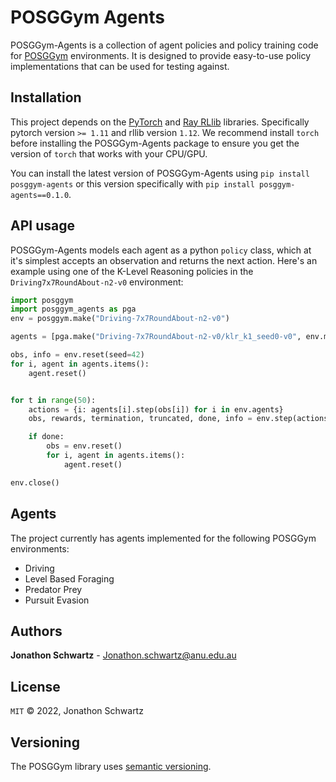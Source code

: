 # POSGGym Agents

POSGGym-Agents is a collection of agent policies and policy training code for [POSGGym](https://github.com/RDLLab/posggym) environments. It is designed to provide easy-to-use policy implementations that can be used for testing against.

## Installation

This project depends on the [PyTorch](https://pytorch.org/) and [Ray RLlib](https://docs.ray.io/en/releases-1.12.0/rllib/index.html) libraries. Specifically pytorch version `>= 1.11` and rllib version `1.12`. We recommend install `torch` before installing the POSGGym-Agents package to ensure you get the version of `torch` that works with your CPU/GPU.

You can install the latest version of POSGGym-Agents using `pip install posggym-agents` or this version specifically with `pip install posggym-agents==0.1.0`.

## API usage

POSGGym-Agents models each agent as a python `policy` class, which at it's simplest accepts an observation and returns the next action. Here's an example using one of the K-Level Reasoning policies in the `Driving7x7RoundAbout-n2-v0` environment:


```python
import posggym
import posggym_agents as pga
env = posggym.make("Driving-7x7RoundAbout-n2-v0")

agents = [pga.make("Driving-7x7RoundAbout-n2-v0/klr_k1_seed0-v0", env.model, i) for i in env.agents]

obs, info = env.reset(seed=42)
for i, agent in agents.items():
	agent.reset()


for t in range(50):
	actions = {i: agents[i].step(obs[i]) for i in env.agents}
	obs, rewards, termination, truncated, done, info = env.step(actions)

	if done:
		obs = env.reset()
		for i, agent in agents.items():
		    agent.reset()

env.close()
```

## Agents

The project currently has agents implemented for the following POSGGym environments:

- Driving
- Level Based Foraging
- Predator Prey
- Pursuit Evasion


## Authors

**Jonathon Schwartz** - Jonathon.schwartz@anu.edu.au


## License

`MIT` © 2022, Jonathon Schwartz


## Versioning

The POSGGym library uses [semantic versioning](https://semver.org/).
